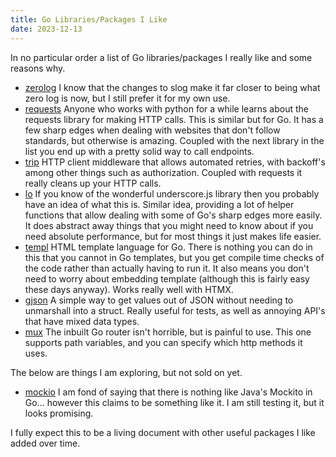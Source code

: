 ```yaml
---
title: Go Libraries/Packages I Like
date: 2023-12-13
---
```


In no particular order a list of Go libraries/packages I really like and some reasons why.

- [zerolog](https://github.com/rs/zerolog/) I know that the changes to slog make it far closer to being what zero log is now, but I still prefer it for my own use.
- [requests](https://github.com/carlmjohnson/requests) Anyone who works with python for a while learns about the requests library for making HTTP calls. This is similar but for Go. It has a few sharp edges when dealing with websites that don't follow standards, but otherwise is amazing. Coupled with the next library in the list you end up with a pretty solid way to call endpoints.
- [trip](https://github.com/philippta/trip) HTTP client middleware that allows automated retries, with backoff's among other things such as authorization. Coupled with requests it really cleans up your HTTP calls.
- [lo](https://github.com/samber/lo) If you know of the wonderful underscore.js library then you probably have an idea of what this is. Similar idea, providing a lot of helper functions that allow dealing with some of Go's sharp edges more easily. It does abstract away things that you might need to know about if you need absolute performance, but for most things it just makes life easier.
- [templ](https://github.com/a-h/templ) HTML template language for Go. There is nothing you can do in this that you cannot in Go templates, but you get compile time checks of the code rather than actually having to run it. It also means you don't need to worry about embedding template (although this is fairly easy these days anyway). Works really well with HTMX.
- [gjson](https://github.com/tidwall/gjson) A simple way to get values out of JSON without needing to unmarshall into a struct. Really useful for tests, as well as annoying API's that have mixed data types.
- [mux](https://github.com/gorilla/mux) The inbuilt Go router isn't horrible, but is painful to use. This one supports path variables, and you can specify which http methods it uses.

The below are things I am exploring, but not sold on yet.

- [mockio](https://github.com/ovechkin-dm/mockio) I am fond of saying that there is nothing like Java's Mockito in Go... however this claims to be something like it. I am still testing it, but it looks promising.

I fully expect this to be a living document with other useful packages I like added over time.

